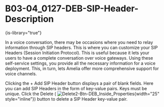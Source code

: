 # B03-04_0127-DEB-SIP-Header-Description

{is-library="true"}

<snippet id="B03-04_0127-DEB-SIP-Header-Description_snippet">



In a voice conversation, there may be occasions where you need to relay information through SIP headers. This is where you can customize your SIP Headers (Session Initiation Protocol). This is useful because it lets your users to have a complete conversation over voice gateways. Using these self-service settings, you provide all the necessary information for a voice deployment. This, in turn, lets Amelia offer more comprehensive support for voice channels.

Clicking the + Add SIP Header button displays a pair of blank fields. Here you can add SIP Headers in the form of key-value pairs. Keys must be unique. Click the Delete ( ![Delete2-Btn-DEB_Inside_Properties](Delete2-Btn-DEB_Inside_Properties.png){width="25" style="inline"}) button to delete a SIP Header key-value pair.


</snippet>